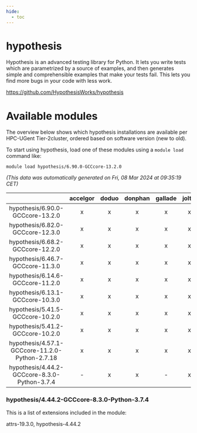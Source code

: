 ```yaml
---
hide:
  - toc
---
```


hypothesis
==========


Hypothesis is an advanced testing library for Python. It lets you write tests which are parametrized by a source of examples, and then generates simple and comprehensible examples that make your tests fail. This lets you find more bugs in your code with less work.

https://github.com/HypothesisWorks/hypothesis
# Available modules


The overview below shows which hypothesis installations are available per HPC-UGent Tier-2cluster, ordered based on software version (new to old).

To start using hypothesis, load one of these modules using a `module load` command like:

```shell
module load hypothesis/6.90.0-GCCcore-13.2.0
```

*(This data was automatically generated on Fri, 08 Mar 2024 at 09:35:19 CET)*  

| |accelgor|doduo|donphan|gallade|joltik|skitty|
| :---: | :---: | :---: | :---: | :---: | :---: | :---: |
|hypothesis/6.90.0-GCCcore-13.2.0|x|x|x|x|x|x|
|hypothesis/6.82.0-GCCcore-12.3.0|x|x|x|x|x|x|
|hypothesis/6.68.2-GCCcore-12.2.0|x|x|x|x|x|x|
|hypothesis/6.46.7-GCCcore-11.3.0|x|x|x|x|x|x|
|hypothesis/6.14.6-GCCcore-11.2.0|x|x|x|x|x|x|
|hypothesis/6.13.1-GCCcore-10.3.0|x|x|x|x|x|x|
|hypothesis/5.41.5-GCCcore-10.2.0|x|x|x|x|x|x|
|hypothesis/5.41.2-GCCcore-10.2.0|x|x|x|x|x|x|
|hypothesis/4.57.1-GCCcore-11.2.0-Python-2.7.18|x|x|x|x|x|x|
|hypothesis/4.44.2-GCCcore-8.3.0-Python-3.7.4|-|x|x|-|x|x|


### hypothesis/4.44.2-GCCcore-8.3.0-Python-3.7.4

This is a list of extensions included in the module:

attrs-19.3.0, hypothesis-4.44.2